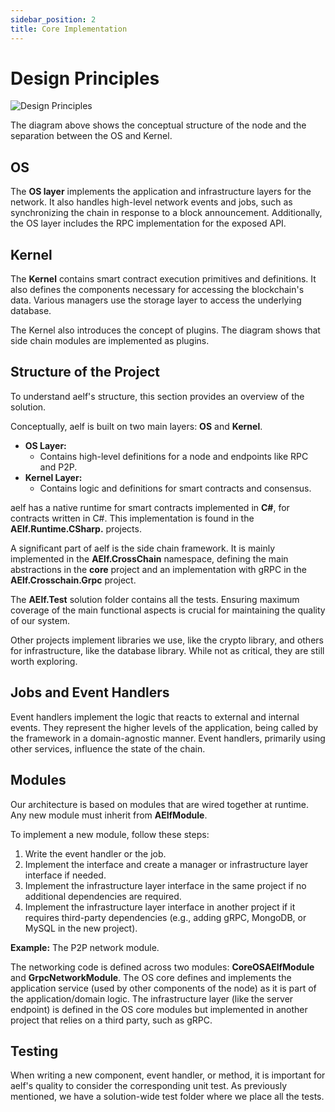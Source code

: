 ```yaml
---
sidebar_position: 2
title: Core Implementation
---
```


# Design Principles

![Design Principles](/img/node-archi.webp)

The diagram above shows the conceptual structure of the node and the separation between the OS and Kernel.

## OS

The **OS layer** implements the application and infrastructure layers for the network. It also handles high-level network events and jobs, such as synchronizing the chain in response to a block announcement. Additionally, the OS layer includes the RPC implementation for the exposed API.

## Kernel

The **Kernel** contains smart contract execution primitives and definitions. It also defines the components necessary for accessing the blockchain's data. Various managers use the storage layer to access the underlying database.

The Kernel also introduces the concept of plugins. The diagram shows that side chain modules are implemented as plugins.

## Structure of the Project

To understand aelf's structure, this section provides an overview of the solution.

Conceptually, aelf is built on two main layers: **OS** and **Kernel**.

- **OS Layer:**
  - Contains high-level definitions for a node and endpoints like RPC and P2P.
- **Kernel Layer:**
  - Contains logic and definitions for smart contracts and consensus.

aelf has a native runtime for smart contracts implemented in **C#**, for contracts written in C#. This implementation is found in the **AElf.Runtime.CSharp.** projects.

A significant part of aelf is the side chain framework. It is mainly implemented in the **AElf.CrossChain** namespace, defining the main abstractions in the **core** project and an implementation with gRPC in the **AElf.Crosschain.Grpc** project.

The **AElf.Test** solution folder contains all the tests. Ensuring maximum coverage of the main functional aspects is crucial for maintaining the quality of our system.

Other projects implement libraries we use, like the crypto library, and others for infrastructure, like the database library. While not as critical, they are still worth exploring.

## Jobs and Event Handlers

Event handlers implement the logic that reacts to external and internal events. They represent the higher levels of the application, being called by the framework in a domain-agnostic manner. Event handlers, primarily using other services, influence the state of the chain.

## Modules

Our architecture is based on modules that are wired together at runtime. Any new module must inherit from **AElfModule**.

To implement a new module, follow these steps:

1. Write the event handler or the job.
2. Implement the interface and create a manager or infrastructure layer interface if needed.
3. Implement the infrastructure layer interface in the same project if no additional dependencies are required.
4. Implement the infrastructure layer interface in another project if it requires third-party dependencies (e.g., adding gRPC, MongoDB, or MySQL in the new project).

**Example:** The P2P network module.

The networking code is defined across two modules: **CoreOSAElfModule** and **GrpcNetworkModule**. The OS core defines and implements the application service (used by other components of the node) as it is part of the application/domain logic. The infrastructure layer (like the server endpoint) is defined in the OS core modules but implemented in another project that relies on a third party, such as gRPC.

## Testing

When writing a new component, event handler, or method, it is important for aelf's quality to consider the corresponding unit test. As previously mentioned, we have a solution-wide test folder where we place all the tests.
